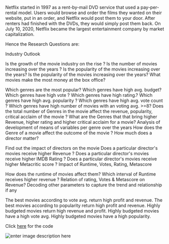 Netflix started in 1997 as a rent-by-mail DVD service that used a pay-per-rental model. Users would browse and order the films they wanted on their website, put in an order, and Netflix would post them to your door. After renters had finished with the DVDs, they would simply post them back. On July 10, 2020, Netflix became the largest entertainment company by market capitalization.


Hence the Research Questions are:

Industry Outlook

Is the growth of the movie industry on the rise ?
Is the number of movies increasing over the years ?
Is the popularity of the movies increasing over the years?
Is the popularity of the movies increasing over the years?
What movies make the most money at the box office?

Which genres are the most popular?
Which genres have high avg. budget?
Which genres have high vote ?
Which genres have high rating.?
Which genres have high avg. popularity ?
Which genres have high avg. vote count ?
Which genres have high number of movies with an voting avg. >=8?
Does the total number of Genres in the movie affect the revenue, popularity, critical acclaim of the movie ?
What are the Genres that that bring higher Revenue, higher rating and higher critical acclaim for a movie?
Analysis of development of means of variables per genre over the years
How does the Genre of a movie affect the outcome of the movie ?
How much does a director matter?

Find out the impact of directors on the movie
Does a particular director's movies receive higher Revenue ?
Does a particular director's movies receive higher IMDB Rating ?
Does a particular director's movies receive higher Metacritic score ?
Impact of Runtime, Votes, Rating, Metascore

How does the runtime of movies affect them?
Which interval of Runtime receives higher revenue ?
Relation of rating, Votes & Metascore on Revenue?
Decoding other parameters to capture the trend and relationship if any

The best movies according to vote avg. return high profit and revenue.
The best movies according to popularity return high profit and revenue.
Highly budgeted movies return high revenue and profit.
Highly budgeted movies have a high vote avg.
Highly budgeted movies have a high popularity.

Click [here](https://github.com/PrajwalRLJagtap/Netflix/blob/main/Netflix.ipynb) for the code




![enter image description here](https://images.unsplash.com/photo-1574375927938-d5a98e8ffe85?ixlib=rb-1.2.1&ixid=MnwxMjA3fDB8MHxzZWFyY2h8M3x8bmV0ZmxpeHxlbnwwfHwwfHw=&w=1000&q=80)


